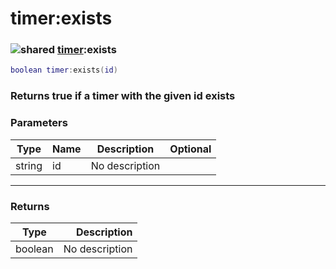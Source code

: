 # timer:exists

### ![shared](../../home/timer/.gitbook/assets/shared.png) [timer](../../home/timer/home/timer/):exists

```lua
boolean timer:exists(id)
```

### Returns true if a timer with the given id exists

### Parameters

| Type   | Name | Description    | Optional |
| ------ | ---- | -------------- | -------: |
| string | id   | No description |          |

***

### Returns

| Type    |    Description |
| ------- | -------------: |
| boolean | No description |
